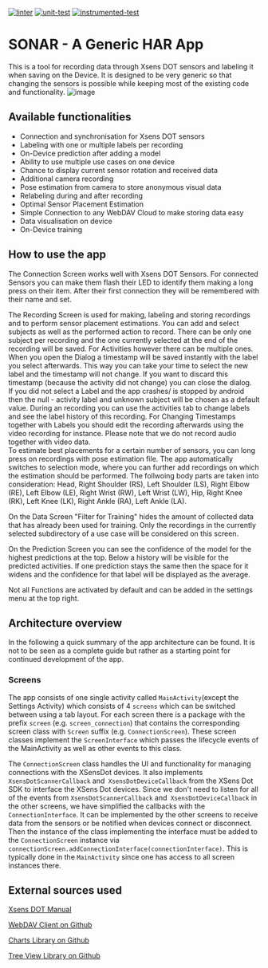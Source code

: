 [![linter](https://github.com/Sensors-in-Paradise/android-native-xsens/actions/workflows/linter.yml/badge.svg)](https://github.com/Sensors-in-Paradise/android-native-xsens/actions/workflows/linter.yml)
[![unit-test](https://github.com/Sensors-in-Paradise/android-native-xsens/actions/workflows/unit-test.yml/badge.svg)](https://github.com/Sensors-in-Paradise/android-native-xsens/actions/workflows/unit-test.yml)
[![instrumented-test](https://github.com/Sensors-in-Paradise/android-native-xsens/actions/workflows/instrumented-test.yml/badge.svg)](https://github.com/Sensors-in-Paradise/android-native-xsens/actions/workflows/instrumented-test.yml)

# SONAR - A Generic HAR App

This is a tool for recording data through Xsens DOT sensors and labeling it when saving on the Device. It is designed to be very generic so that changing the sensors is possible while keeping most of the existing code and functionality. 
![image](https://user-images.githubusercontent.com/29177177/185871656-5681deb4-c0e4-4380-925e-a94605fd8aa6.png)

## Available functionalities

- Connection and synchronisation for Xsens DOT sensors
- Labeling with one or multiple labels per recording
- On-Device prediction after adding a model
- Ability to use multiple use cases on one device
- Chance to display current sensor rotation and received data
- Additional camera recording
- Pose estimation from camera to store anonymous visual data
- Relabeling during and after recording
- Optimal Sensor Placement Estimation
- Simple Connection to any WebDAV Cloud to make storing data easy
- Data visualisation on device
- On-Device training

## How to use the app

The Connection Screen works well with Xsens DOT Sensors. For connected Sensors you can make them flash their LED to identify them making a long press on their item. After their first connection they will be remembered with their name and set.

The Recording Screen is used for making, labeling and storing recordings and to perform sensor placement estimations. You can add and select subjects as well as the performed action to record. There can be only one subject per recording and the one currently selected at the end of the recording will be saved. For Activities however there can be multiple ones. When you open the Dialog a timestamp will be saved instantly with the label you select afterwards. This way you can take your time to select the new label and the timestamp will not change. If you want to discard this timestamp (because the activity did not change) you can close the dialog. <br />
If you did not select a Label and the app crashes/ is stopped by android then the null - activity label and unknown subject will be chosen as a default value.
During an recording you can use the activities tab to change labels and see the label history of this recording. For Changing Timestamps together with Labels you should edit the recording afterwards using the video recording for instance. Please note that we do not record audio together with video data. <br />
To estimate best placements for a certain number of sensors, you can long press on recordings with pose estimation file. The app automatically switches to selection mode, where you can further add recordings on which the estimation should be performed. The follwoing body parts are taken into consideration: Head, Right Shoulder (RS), Left Shoulder (LS), Right Elbow (RE), Left Elbow (LE), Right Wrist (RW), Left Wrist (LW), Hip, Right Knee (RK), Left Knee (LK), Right Ankle (RA), Left Ankle (LA).

On the Data Screen "Filter for Training" hides the amount of collected data that has already been used for training. Only the recordings in the currently selected subdirectory of a use case will be considered on this screen.

On the Prediction Screen you can see the confidence of the model for the highest predictions at the top. Below a history will be visible for the predicted activities. If one prediction stays the same then the space for it widens and the confidence for that label will be displayed as the average.

Not all Functions are activated by default and can be added in the settings menu at the top right.

## Architecture overview
In the following a quick summary of the app architecture can be found. It is not to be seen as a complete guide but rather as a starting point for continued development of the app.
### Screens
The app consists of one single activity called `MainActivity`(except the Settings Activity) which consists of 4 `screens` which can be switched between using a tab layout.
For each screen there is a package with the prefix `screen` (e.g. `screen_connection`) that contains the corresponding screen class with `Screen` suffix (e.g. `ConnectionScreen`). These screen classes implement the `ScreenInterface` which passes the lifecycle events of the MainActivity as well as other events to this class.

The `ConnectionScreen` class handles the UI and functionality for managing connections with the XSensDot devices. It also implements `XsensDotScannerCallback` and` XsensDotDeviceCallback` from the XSens Dot SDK to interface the XSens Dot devices. Since we don't need to listen for all of the events from `XsensDotScannerCallback` and` XsensDotDeviceCallback` in the other screens, we have simplified the callbacks with the `ConnectionInterface`. It can be implemented by the other screens to receive data from the sensors or be notified when devices connect or disconnect. Then the instance of the class implementing the interface must be added to the `ConnectionScreen` instance via `connectionScreen.addConnectionInterface(connectionInterface)`. This is typically done in the `MainActivity` since one has access to all screen instances there.

## External sources used

[Xsens DOT Manual](https://www.xsens.com/hubfs/Downloads/Manuals/Xsens%20DOT%20User%20Manual.pdf)

[WebDAV Client on Github](https://github.com/thegrizzlylabs/sardine-android)

[Charts Library on Github](https://github.com/PhilJay/MPAndroidChart)

[Tree View Library on Github](https://github.com/bmelnychuk/AndroidTreeView)

